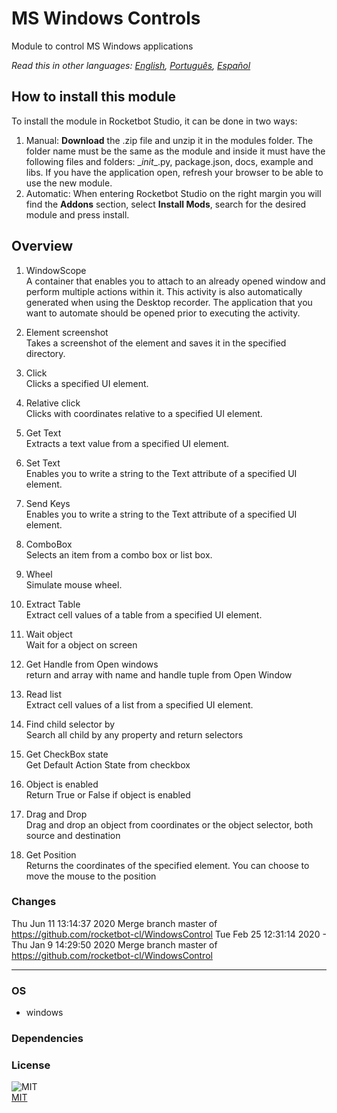 # MS Windows Controls
  
Module to control MS Windows applications  

*Read this in other languages: [English](README.md), [Português](README.pr.md), [Español](README.es.md)*

## How to install this module
  
To install the module in Rocketbot Studio, it can be done in two ways:
1. Manual: __Download__ the .zip file and unzip it in the modules folder. The folder name must be the same as the module and inside it must have the following files and folders: \__init__.py, package.json, docs, example and libs. If you have the application open, refresh your browser to be able to use the new module.
2. Automatic: When entering Rocketbot Studio on the right margin you will find the **Addons** section, select **Install Mods**, search for the desired module and press install.  


## Overview


1. WindowScope  
A container that enables you to attach to an already opened window and perform multiple actions within it. This activity is also automatically generated when using the Desktop recorder. The application that you want to automate should be opened prior to executing the activity.

2. Element screenshot  
Takes a screenshot of the element and saves it in the specified directory.

3. Click  
Clicks a specified UI element.

4. Relative click  
Clicks with coordinates relative to a specified UI element.

5. Get Text  
Extracts a text value from a specified UI element.

6. Set Text  
Enables you to write a string to the Text attribute of a specified UI element.

7. Send Keys  
Enables you to write a string to the Text attribute of a specified UI element.

8. ComboBox  
Selects an item from a combo box or list box.

9. Wheel  
Simulate mouse wheel.

10. Extract Table  
Extract cell values of a table from a specified UI element.

11. Wait object  
Wait for a object on screen

12. Get Handle from Open windows  
return and array with name and handle tuple from Open Window

13. Read list  
Extract cell values of a list from a specified UI element.

14. Find child selector by  
Search all child by any property and return selectors

15. Get CheckBox state  
Get Default Action State from checkbox

16. Object is enabled  
Return True or False if object is enabled

17. Drag and Drop  
Drag and drop an object from coordinates or the object selector, both source and destination

18. Get Position  
Returns the coordinates of the specified element. You can choose to move the mouse to the position  



### Changes
Thu Jun 11 13:14:37 2020  Merge branch master of https://github.com/rocketbot-cl/WindowsControl
Tue Feb 25 12:31:14 2020  -
Thu Jan 9 14:29:50 2020  Merge branch master of https://github.com/rocketbot-cl/WindowsControl

----
### OS

- windows

### Dependencies

### License
  
![MIT](https://camo.githubusercontent.com/107590fac8cbd65071396bb4d04040f76cde5bde/687474703a2f2f696d672e736869656c64732e696f2f3a6c6963656e73652d6d69742d626c75652e7376673f7374796c653d666c61742d737175617265)  
[MIT](http://opensource.org/licenses/mit-license.ph)